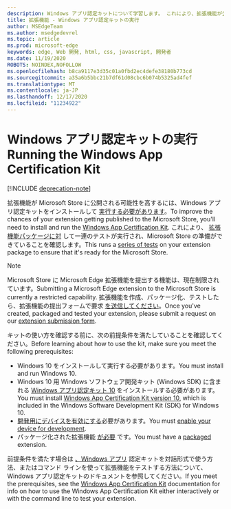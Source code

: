 ```yaml
---
description: Windows アプリ認定キットについて学習します。 これにより、拡張機能が公開される可能性が高くなります。
title: 拡張機能 - Windows アプリ認定キットの実行
author: MSEdgeTeam
ms.author: msedgedevrel
ms.topic: article
ms.prod: microsoft-edge
keywords: edge, Web 開発, html, css, javascript, 開発者
ms.date: 11/19/2020
ROBOTS: NOINDEX,NOFOLLOW
ms.openlocfilehash: b8ca9117e3d35c01a0fbd2ec4defe38180b773cd
ms.sourcegitcommit: a35a6b5bbc21b7df61d08cbc6b074b5325ad4fef
ms.translationtype: MT
ms.contentlocale: ja-JP
ms.lasthandoff: 12/17/2020
ms.locfileid: "11234922"
---
```

# <span data-ttu-id="a672c-105">Windows アプリ認定キットの実行</span><span class="sxs-lookup"><span data-stu-id="a672c-105">Running the Windows App Certification Kit</span></span>  

[!INCLUDE [deprecation-note](../../includes/deprecation-note.md)]  

<span data-ttu-id="a672c-106">拡張機能が Microsoft Store に公開される可能性を高するには、Windows アプリ認定キットをインストールして [実行する必要があります](https://go.microsoft.com/fwlink/p/?LinkID=309666)。</span><span class="sxs-lookup"><span data-stu-id="a672c-106">To improve the chances of your extension getting published to the Microsoft Store, you'll need to install and run the [Windows App Certification Kit](https://go.microsoft.com/fwlink/p/?LinkID=309666).</span></span>
<span data-ttu-id="a672c-107">これにより、 [拡張機能パッケージに対](https://docs.microsoft.com/windows/uwp/debug-test-perf/windows-app-certification-kit-tests) して一連のテストが実行され、Microsoft Store の準備ができていることを確認します。</span><span class="sxs-lookup"><span data-stu-id="a672c-107">This runs a [series of tests](https://docs.microsoft.com/windows/uwp/debug-test-perf/windows-app-certification-kit-tests) on your extension package to ensure that it's ready for the Microsoft Store.</span></span>

> [!NOTE]
> <span data-ttu-id="a672c-108">Microsoft Store に Microsoft Edge 拡張機能を提出する機能は、現在制限されています。</span><span class="sxs-lookup"><span data-stu-id="a672c-108">Submitting a Microsoft Edge extension to the Microsoft Store is currently a restricted capability.</span></span> <span data-ttu-id="a672c-109">拡張機能を作成、パッケージ化、テストしたら、拡張機能の提出フォームで要求 [を送信してください](https://aka.ms/extension-request)。</span><span class="sxs-lookup"><span data-stu-id="a672c-109">Once you've created, packaged and tested your extension, please submit a request on our [extension submission form](https://aka.ms/extension-request).</span></span>

<span data-ttu-id="a672c-110">キットの使い方を確認する前に、次の前提条件を満たしていることを確認してください。</span><span class="sxs-lookup"><span data-stu-id="a672c-110">Before learning about how to use the kit, make sure you meet the following prerequisites:</span></span> 

- <span data-ttu-id="a672c-111">Windows 10 をインストールして実行する必要があります。</span><span class="sxs-lookup"><span data-stu-id="a672c-111">You must install and run Windows 10.</span></span>
- <span data-ttu-id="a672c-112">Windows 10 用 Windows ソフトウェア開発キット (Windows SDK) に含まれる [Windows アプリ認定キット 10](https://go.microsoft.com/fwlink/p/?LinkID=309666) をインストールする必要があります。</span><span class="sxs-lookup"><span data-stu-id="a672c-112">You must install [Windows App Certification Kit version 10](https://go.microsoft.com/fwlink/p/?LinkID=309666), which is included in the Windows Software Development Kit (SDK) for Windows 10.</span></span>
- <span data-ttu-id="a672c-113">[開発用にデバイスを有効にする](https://docs.microsoft.com/windows/uwp/get-started/enable-your-device-for-development)必要があります。</span><span class="sxs-lookup"><span data-stu-id="a672c-113">You must [enable your device for development](https://docs.microsoft.com/windows/uwp/get-started/enable-your-device-for-development).</span></span>
- <span data-ttu-id="a672c-114">パッケージ化された拡張機能 [が必要](../packaging.md) です。</span><span class="sxs-lookup"><span data-stu-id="a672c-114">You must have a [packaged](../packaging.md) extension.</span></span>


<span data-ttu-id="a672c-115">前提条件を満たす場合は [、Windows アプリ](https://docs.microsoft.com/windows/uwp/debug-test-perf/windows-app-certification-kit#validate-your-windows-app-using-the-windows-app-certification-kit-interactively) 認定キットを対話形式で使う方法、またはコマンド ラインを使って拡張機能をテストする方法について、Windows アプリ認定キットのドキュメントを参照してください。</span><span class="sxs-lookup"><span data-stu-id="a672c-115">If you meet the prerequisites, see the [Windows App Certification Kit](https://docs.microsoft.com/windows/uwp/debug-test-perf/windows-app-certification-kit#validate-your-windows-app-using-the-windows-app-certification-kit-interactively) documentation for info on how to use the Windows App Certification Kit either interactively or with the command line to test your extension.</span></span>
